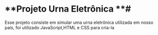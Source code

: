 # **Projeto Urna Eletrônica **#

 Esse projeto consiste em simular uma urna eletrônica utilizada em nosso país, 
 foi utilizado JavaScript,HTML e CSS para cria-la
